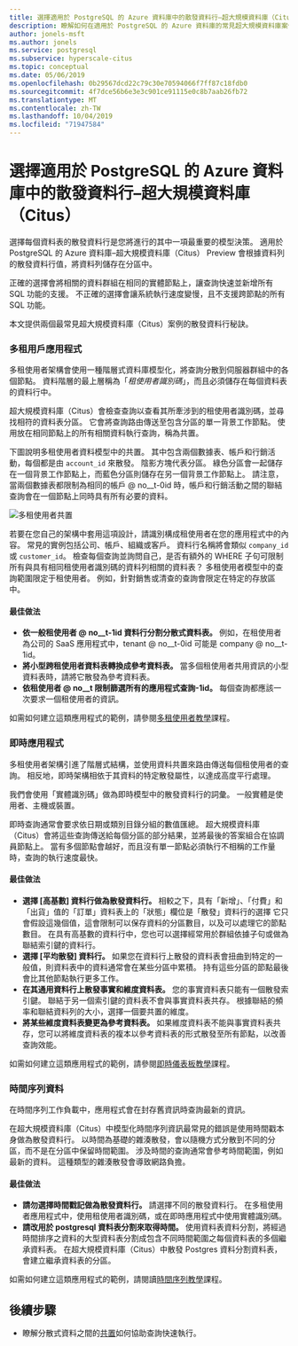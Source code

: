 ```yaml
---
title: 選擇適用於 PostgreSQL 的 Azure 資料庫中的散發資料行–超大規模資料庫（Citus）
description: 瞭解如何在適用於 PostgreSQL 的 Azure 資料庫的常見超大規模資料庫案例中選擇散發資料行。
author: jonels-msft
ms.author: jonels
ms.service: postgresql
ms.subservice: hyperscale-citus
ms.topic: conceptual
ms.date: 05/06/2019
ms.openlocfilehash: 0b29567dcd22c79c30e70594066f7ff87c18fdb0
ms.sourcegitcommit: 4f7dce56b6e3e3c901ce91115e0c8b7aab26fb72
ms.translationtype: MT
ms.contentlocale: zh-TW
ms.lasthandoff: 10/04/2019
ms.locfileid: "71947584"
---
```

# <a name="choose-distribution-columns-in-azure-database-for-postgresql--hyperscale-citus"></a>選擇適用於 PostgreSQL 的 Azure 資料庫中的散發資料行–超大規模資料庫（Citus）

選擇每個資料表的散發資料行是您將進行的其中一項最重要的模型決策。 適用於 PostgreSQL 的 Azure 資料庫–超大規模資料庫（Citus） Preview 會根據資料列的散發資料行值，將資料列儲存在分區中。

正確的選擇會將相關的資料群組在相同的實體節點上，讓查詢快速並新增所有 SQL 功能的支援。 不正確的選擇會讓系統執行速度變慢，且不支援跨節點的所有 SQL 功能。

本文提供兩個最常見超大規模資料庫（Citus）案例的散發資料行秘訣。

### <a name="multi-tenant-apps"></a>多租用戶應用程式

多租使用者架構會使用一種階層式資料庫模型化，將查詢分散到伺服器群組中的各個節點。 資料階層的最上層稱為「*租使用者識別碼*」，而且必須儲存在每個資料表的資料行中。

超大規模資料庫（Citus）會檢查查詢以查看其所牽涉到的租使用者識別碼，並尋找相符的資料表分區。 它會將查詢路由傳送至包含分區的單一背景工作節點。 使用放在相同節點上的所有相關資料執行查詢，稱為共置。

下圖說明多租使用者資料模型中的共置。 其中包含兩個數據表、帳戶和行銷活動，每個都是由 `account_id` 來散發。 陰影方塊代表分區。 綠色分區會一起儲存在一個背景工作節點上，而藍色分區則儲存在另一個背景工作節點上。 請注意，當兩個數據表都限制為相同的帳戶 @ no__t-0id 時，帳戶和行銷活動之間的聯結查詢會在一個節點上同時具有所有必要的資料。

![多租使用者共置](media/concepts-hyperscale-choosing-distribution-column/multi-tenant-colocation.png)

若要在您自己的架構中套用這項設計，請識別構成租使用者在您的應用程式中的內容。 常見的實例包括公司、帳戶、組織或客戶。 資料行名稱將會類似 `company_id` 或 `customer_id`。 檢查每個查詢並詢問自己，是否有額外的 WHERE 子句可限制所有與具有相同租使用者識別碼的資料列相關的資料表？
多租使用者模型中的查詢範圍限定于租使用者。 例如，針對銷售或清查的查詢會限定在特定的存放區中。

#### <a name="best-practices"></a>最佳做法

-   **依一般租使用者 @ no__t-1id 資料行分割分散式資料表。** 例如，在租使用者為公司的 SaaS 應用程式中，tenant @ no__t-0id 可能是 company @ no__t-1id。
-   **將小型跨租使用者資料表轉換成參考資料表。** 當多個租使用者共用資訊的小型資料表時，請將它散發為參考資料表。
-   **依租使用者 @ no__t 限制篩選所有的應用程式查詢-1id。** 每個查詢都應該一次要求一個租使用者的資訊。

如需如何建立這類應用程式的範例，請參閱[多租使用者教學](./tutorial-design-database-hyperscale-multi-tenant.md)課程。

### <a name="real-time-apps"></a>即時應用程式

多租使用者架構引進了階層式結構，並使用資料共置來路由傳送每個租使用者的查詢。 相反地，即時架構相依于其資料的特定散發屬性，以達成高度平行處理。

我們會使用「實體識別碼」做為即時模型中的散發資料行的詞彙。 一般實體是使用者、主機或裝置。

即時查詢通常會要求依日期或類別目錄分組的數值匯總。 超大規模資料庫（Citus）會將這些查詢傳送給每個分區的部分結果，並將最後的答案組合在協調員節點上。 當有多個節點會越好，而且沒有單一節點必須執行不相稱的工作量時，查詢的執行速度最快。

#### <a name="best-practices"></a>最佳做法

-   **選擇 [高基數] 資料行做為散發資料行。** 相較之下，具有「新增」、「付費」和「出貨」值的「訂單」資料表上的「狀態」欄位是「散發」資料行的選擇 它只會假設這幾個值，這會限制可以保存資料的分區數目，以及可以處理它的節點數目。 在具有高基數的資料行中，您也可以選擇經常用於群組依據子句或做為聯結索引鍵的資料行。
-   **選擇 [平均散發] 資料行。** 如果您在資料行上散發的資料表會扭曲到特定的一般值，則資料表中的資料通常會在某些分區中累積。 持有這些分區的節點最後會比其他節點執行更多工作。
-   **在其通用資料行上散發事實和維度資料表。**
    您的事實資料表只能有一個散發索引鍵。 聯結于另一個索引鍵的資料表不會與事實資料表共存。 根據聯結的頻率和聯結資料列的大小，選擇一個要共置的維度。
-   **將某些維度資料表變更為參考資料表。** 如果維度資料表不能與事實資料表共存，您可以將維度資料表的複本以參考資料表的形式散發至所有節點，以改善查詢效能。

如需如何建立這類應用程式的範例，請參閱[即時儀表板教學](./tutorial-design-database-hyperscale-realtime.md)課程。

### <a name="time-series-data"></a>時間序列資料

在時間序列工作負載中，應用程式會在封存舊資訊時查詢最新的資訊。

在超大規模資料庫（Citus）中模型化時間序列資訊最常見的錯誤是使用時間戳本身做為散發資料行。 以時間為基礎的雜湊散發，會以隨機方式分散到不同的分區，而不是在分區中保留時間範圍。 涉及時間的查詢通常會參考時間範圍，例如最新的資料。 這種類型的雜湊散發會導致網路負擔。

#### <a name="best-practices"></a>最佳做法

-   **請勿選擇時間戳記做為散發資料行。** 請選擇不同的散發資料行。 在多租使用者應用程式中，使用租使用者識別碼，或在即時應用程式中使用實體識別碼。
-   **請改用於 postgresql 資料表分割來取得時間。** 使用資料表資料分割，將經過時間排序之資料的大型資料表分割成包含不同時間範圍之每個資料表的多個繼承資料表。 在超大規模資料庫（Citus）中散發 Postgres 資料分割資料表，會建立繼承資料表的分區。

如需如何建立這類應用程式的範例，請閱讀[時間序列教學](https://aka.ms/hyperscale-tutorial-timeseries)課程。

## <a name="next-steps"></a>後續步驟
- 瞭解分散式資料之間的[共置](concepts-hyperscale-colocation.md)如何協助查詢快速執行。
